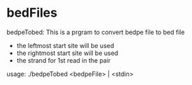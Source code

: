 # bedFiles

bedpeTobed:
This is a prgram to convert bedpe file to bed file

* the leftmost start site will be used 
* the rightmost start site will be used 
* the strand for 1st read in the pair

usage: ./bedpeTobed \<bedpeFile\> | \<stdin\>

